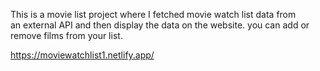 This is a movie list project where I fetched movie watch list data from          
an external API and then display the data on the website. you can add or remove films from your list.                                                                                                                          
  
https://moviewatchlist1.netlify.app/      
